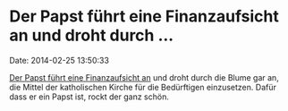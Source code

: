Der Papst führt eine Finanzaufsicht an und droht durch \...
===========================================================

Date: 2014-02-25 13:50:33

[Der Papst führt eine Finanzaufsicht
an](http://www.reuters.com/article/2014/02/24/us-vatican-bank-idUSBREA1N0TA20140224)
und droht durch die Blume gar an, die Mittel der katholischen Kirche für
die Bedürftigen einzusetzen. Dafür dass er ein Papst ist, rockt der ganz
schön.
